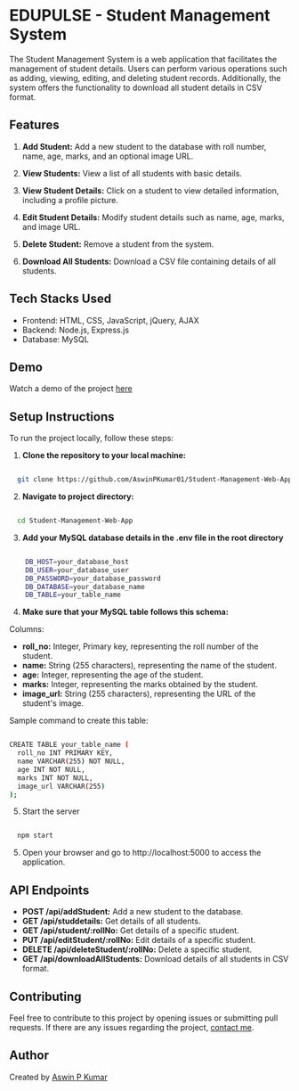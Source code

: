 # EDUPULSE - Student Management System

The Student Management System is a web application that facilitates the management of student details. 
Users can perform various operations such as adding, viewing, editing, and deleting student records. 
Additionally, the system offers the functionality to download all student details in CSV format.

## Features

1. **Add Student:** Add a new student to the database with roll number, name, age, marks, and an optional image URL.

2. **View Students:** View a list of all students with basic details.

3. **View Student Details:** Click on a student to view detailed information, including a profile picture.

4. **Edit Student Details:** Modify student details such as name, age, marks, and image URL.

5. **Delete Student:** Remove a student from the system.

6. **Download All Students:** Download a CSV file containing details of all students.

## Tech Stacks Used
- Frontend: HTML, CSS, JavaScript, jQuery, AJAX
- Backend: Node.js, Express.js
- Database: MySQL

## Demo

Watch a demo of the project [here](https://drive.google.com/file/d/1kXa1G9PWCe9DJgXG_0OpbTzZCt11IBFQ/view?usp=sharing)

## Setup Instructions

To run the project locally, follow these steps:

1. **Clone the repository to your local machine:**
   
```bash

  git clone https://github.com/AswinPKumar01/Student-Management-Web-App.git

```

2. **Navigate to project directory:**

```bash

  cd Student-Management-Web-App

```

3. **Add your MySQL database details in the .env file in the root directory**

```bash

    DB_HOST=your_database_host
    DB_USER=your_database_user
    DB_PASSWORD=your_database_password
    DB_DATABASE=your_database_name
    DB_TABLE=your_table_name

```
4. **Make sure that your MySQL table follows this schema:**

Columns: 

- **roll_no:** Integer, Primary key, representing the roll number of the student.
- **name:** String (255 characters), representing the name of the student.
- **age:** Integer, representing the age of the student.
- **marks:** Integer, representing the marks obtained by the student.
- **image_url:** String (255 characters), representing the URL of the student's image.

Sample command to create this table:

```bash

CREATE TABLE your_table_name (
  roll_no INT PRIMARY KEY,
  name VARCHAR(255) NOT NULL,
  age INT NOT NULL,
  marks INT NOT NULL,
  image_url VARCHAR(255)
);

```

5. Start the server

```bash

  npm start

```

5. Open your browser and go to http://localhost:5000 to access the application.


## API Endpoints

- **POST /api/addStudent:** Add a new student to the database.
- **GET /api/studdetails:** Get details of all students.
- **GET /api/student/:rollNo:** Get details of a specific student.
- **PUT /api/editStudent/:rollNo:** Edit details of a specific student.
- **DELETE /api/deleteStudent/:rollNo:** Delete a specific student.
- **GET /api/downloadAllStudents:** Download details of all students in CSV format.

## Contributing
Feel free to contribute to this project by opening issues or submitting pull requests.
If there are any issues regarding the project, [contact me](mailto:aswinpkumar03@gmail.com).

## Author
Created by [Aswin P Kumar](https://linktr.ee/aswinpkumar)
